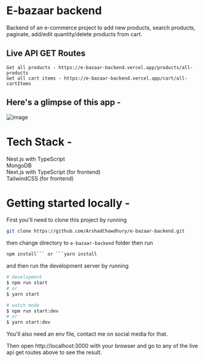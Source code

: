 
# E-bazaar backend

Backend of an e-commerce project to add new products, search products, paginate, add/edit quantity/delete products from cart.

## Live API GET Routes

```
Get all products - https://e-bazaar-backend.vercel.app/products/all-products
Get all cart items - https://e-bazaar-backend.vercel.app/cart/all-cartItems
```

## Here's a glimpse of this app -

![image](https://github.com/ArshadChowdhury/e-bazaar-backend/assets/86738490/3895ea51-07db-44fe-b988-e981e385bdb9)


# Tech Stack - 

Nest.js with TypeScript <br>
MongoDB <br>
Next.js with TypeScript (for frontend) <br>
TailwindCSS (for frontend) <br>

# Getting started locally -

First you'll need to clone this project by running

```bash
git clone https://github.com/ArshadChowdhury/e-bazaar-backend.git
```

then change directory to ```e-bazaar-backend``` folder then run

```bash
npm install``` or ```yarn install
```
and then run the development server by running

```bash
# development
$ npm run start
# or
$ yarn start

# watch mode
$ npm run start:dev
# or
$ yarn start:dev
```

You'll also need an env file, contact me on social media for that.

Then open http://localhost:3000 with your browser and go to any of the live api get routes above to see the result.
